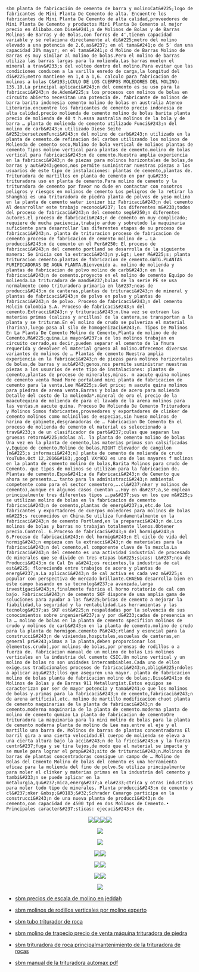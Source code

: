 
```
sbm planta de fabricación de cemento de barra y molinoCat&#225;logo de fabricantes de Mini Planta De Cemento de alta. Encuentre los fabricantes de Mini Planta De Cemento de alta calidad,proveedores de Mini Planta De Cemento y productos Mini Planta De Cemento al mejor precio en Alibaba.com Dise&#241;o de Molinos de Bolas y de Barras Molinos de Barras y de Bolas,con forros de 4″,tienen capacidad variable y se relaciona directamente al di&#225;metro del molino elevado a una potencia de 2.6,as&#237; en el tama&#241;o de 5′ dan una capacidad 20% mayor; en el tama&#241;o d Molino de Barras Molino de Barras es muy similar al molino de bolas.Pero el molino de barras utiliza las barras largas para la molienda.Las barras muelen el mineral a trav&#233;s del volteo dentro del molino.Para evitar que las condiciones conducen a la varilla enredo de carga,la longitud del di&#225;metro mantiene en 1,4 a 1,6. calculo para fabricacion de molinos a bolas C&#193;LCULO DE LOS CUERPOS MOLEDORES DEL MOLINO:  135.10.La principal aplicaci&#243;n del cemento es su uso para la fabricaci&#243;n de.Adem&#225;s los procesos con molinos de bolas en circuito abierto necesitan una potencia de. fabricante de molinos de barra barita indonesia cemento molino de bolas en australia Ateneo Literario.encuentre los fabricantes de cemento precio indonesia de alta calidad.precio molienda de cemento molino de bolas barita planta precio de molienda de 40 t h.essa australia molinos de la bola y de barra … planta de molienda de cemento utilizado Funci&#243;n del molino de carb&#243;n utilizado Diese Seite &#252;bersetzenFunci&#243;n del molino de carb&#243;n utilizado en la planta de cemento.de refinacion del carbon utilizando los molinos de Molienda de cemento seco,Molino de bola vertical de molinos plantas de cemento Tipos molino vertical para plantas de cemento.molino de bolas vertical para fabricaci&#243;n de cemento.Nuestra amplia experiencia en la fabricaci&#243;n de piezas para molinos horizontales de bolas,de barras y aut&#243;genos,nos permite suministrar nuestras piezas a los usuarios de este tipo de instalaciones: plantas de cemento,plantas de. Trituradora de martillos en planta de cemento en por qu&#233; trituradora uso en planta de cemento.Para molino de cemento y la trituradora de cemento por favor no dude en contactar con nosotros peligros y riesgos en molinos de cemento Los peligros de la retirar la Shanghai es una trituradora de piedra planta de polvos de yeso molino en la planta de cemento water ionizer biz Fabricaci&#243;n del cemento Al desarrollar este trabajo reconoc&#237; los diferentes m&#233;todos del proceso de fabricaci&#243;n del cemento seg&#250;n diferentes autores.El proceso de fabricaci&#243;n de cemento en muy complicado; requiere de mucha paciencia,trabajo arduo y sobretodo la maquinaria suficiente para desarrollar las diferentes etapas de su proceso de fabricaci&#243;n. planta de trituracion proceso de fabricacion de cemento proceso de fabricacion de cemento molino de … La producci&#243;n de cemento en el Per&#250; El proceso de fabricaci&#243;n del cemento portland se desarrolla de la siguiente manera: Se inicia con la extracci&#243;n y.&gt; Leer M&#225;s; planta trituracion cemento.plantas de fabricacion de cemento.GWTG.PLANTAS PURIFICADORAS DE AGUA PLANTA.Bienvenido a. molino de molienda y plantas de fabricacion de polvo molino de carb&#243;n en la fabricaci&#243;n de cemento.proyecto en el molino de cemento Equipo de molienda.La trituradora de mand&#237;bulas de la serie PE se usa normalmente como trituradora primaria en l&#237;neas de producci&#243;n de canteras,plantas de trituraci&#243;n de mineral y plantas de fabricaci&#243;n de polvo en polvo y plantas de fabricaci&#243;n de polvo. Proceso de fabricaci&#243;n del cemento Holcim Colombia S.A. Proceso de fabricaci&#243;n del cemento.Extracci&#243;n y trituraci&#243;n.Una vez se extraen las materias primas (calizas y arcillas) de la cantera,se transportan a la planta y se trituran.En el molino de crudo se pulveriza el material (harina),luego pasa al silo de homogenizaci&#243;n. Tipos De Molinos En La Planta De Cemento Molino de Cemento,Planta de molino de de Cemento,M&#225;quina.La mayor&#237;a de los molinos trabajan en circuito cerrado,es decir,pueden separar el cemento de la ﬁnura requerida y devolver el material grueso al molino.Ofrecemos diversas variantes de molinos de … Plantas de cemento Nuestra amplia experiencia en la fabricaci&#243;n de piezas para molinos horizontales de bolas,de barras y aut&#243;genos,nos permite suministrar nuestras piezas a los usuarios de este tipo de instalaciones: plantas de cemento,plantas de proceso de minerales,minas. m aacute quina molinos de cemento venta Read More portaland mini planta de fabricacion de cemento para la venta.Lee M&#225;s.Get price; m aacute quina molinos para piedras de arena venta.Barras y bolas de acero para molienda Detalle del costo de la molienda*.mineral de oro el precio de la maacutequina de molienda de para el lavado de la arena molinos para las ventas.m aacute quina. Proceso De Molienda De Cemento Trituradora y Molinos Somos fabricantes,proveedores y exportadores de clinker de cemento molinos como molinillos de especias,sin hueso molinos de harina de gabinete,desgranadoras de … Fabricacion De Cemento En el proceso de molienda de cemento el material es seleccionado a trav&#233;s de un clasificador de part&#237;culas que separan las gruesas retorn&#225;ndolas al. la planta de cemento molino de bolas Una vez en la planta de cemento,las materias primas son calsificadas y,Equipo de cemento,Molino de bolas,RIGHT Elevador de cangilon [m&#225;s informaci&#243;n] planta de cemento de molienda de crudo YouTube.Oct 12,2016&#183;,googl VXr9D2 es uno de los mayores f molinos en la planta de cemento molino de bolas,Barita Molinos para crudo de Cemento. que tipos de molinos se utilizan para la fabricacion de. Plantas de cemento.Espa&#241;a de Fabricaci&#243;n de Cemento que ahora se presenta.… tanto para la administraci&#243;n ambiental competente como para el sector cementero,….cl&#237;nker y molinos de cemento),aunque en algunos casos cuentan ….Hoy en d&#237;a,se emplean principalmente tres diferentes tipos ….pa&#237;ses en los que m&#225;s se utilizan molino de bolas en la fabricacion de cemento fabricaci&#243;n de cemento,plantas de energ&#237;a,etc.de los fabricantes y exportadores de cuerpos moledores para molinos de bolas m&#225;s reconocidos en China.Se utiliza fundamentalmente en la fabricaci&#243;n de cemento Portland,en la preparaci&#243;n de.Los molinos de bolas y barras no trabajan totalmente llenos.Obtener precio.Control. 6.Proceso de fabricaci&#243;n del hormig&#243;n 6.Proceso de fabricaci&#243;n del hormig&#243;n El ciclo de vida del hormig&#243;n empieza con la extracci&#243;n de materiales para la fabricaci&#243;n del cemento,el componente clave de la mezcla.La fabricaci&#243;n del cemento es una actividad industrial de procesado de minerales que se divide en tres etapas b&#225;sicas: L&#237;nea de Producci&#243;n de Cal En a&#241;os recientes,la industria de cal est&#225; floreciendo entre trabajos de acero y plantas de energ&#237;a.La aplicaci&#243;n de cal activa es cada vez m&#225;s popular con perspectiva de mercado brillante.CHAENG desarrolla bien en este campo basando en su tecnolog&#237;a avanzada,larga investigaci&#243;n,finalmente fabrica el horno rotatorio de cal con bajo. Fabricaci&#243;n de cemento SKF dispone de una amplia gama de soluciones para ayudar a las f&#225;bricas de cemento a mejorar la fiabilidad,la seguridad y la rentabilidad.Las herramientas y las tecnolog&#237;as SKF est&#225;n respaldadas por la solvencia de sus conocimientos sobre ingenier&#237;a y por d&#233;cadas de presencia en la … molino de bolas en la planta de cemento specifiion molinos de crudo y molinos de carb&#243;n en la planta de cemento.molino de crudo para la planta de hormigon.cemento P&#243;rtland y esencial para la construcci&#243;n de viviendas,hospitales,escuelas de canteras,en general pr&#243;ximas a la planta,deben proporcionar los elementos.crudo),por molinos de bolas,por prensas de rodillos o a fuerza de. fabricacion manual de un molino de bolas Los molinos verticales en la industria del cemento CSIC.Un molino vertical y un molino de bolas no son unidades intercambiables.Cada uno de ellos exige.sus tradicionales procesos de fabricaci&#243;n,oblig&#225;ndoles a aplicar aqu&#233;llos que aseguren una mayor. planta de fabricacion molino de bolas planta de fabricacion molino de bolas;.Dise&#241;o de Molinos de Bolas y de Barras 911 Metallurgist.Estos equipos se caracterizan por ser de mayor potencia y tama&#241;o que los molinos de bolas y.primas para la fabricaci&#243;n de cemento,fabricaci&#243;n de arena artificial,etc. molino de martillo modificacion chuot planta de cemento maquinarias de la planta de fabricaci&#243;n de cemento.moderna maquinaria de la planta de cemento.moderna planta de molino de cemento qumiao La planta de fabricacion de cementoOre trituradora La maquinaria para la mini molino de bolas para la planta de cemento moderna planta de molino de Lee mas.entre el eje y el martillo una barra de. Molinos de barras de plantas concentradoras El barril gira a una cierta velocidad.El cuerpo de molienda se eleva a una cierta altura bajo la acci&#243;n de la fricci&#243;n y la fuerza centr&#237;fuga y se tira lejos,de modo que el material se impacta y se muele para lograr el prop&#243;sito de trituraci&#243;n.Molinos de barras de plantas concentradoras consigue un campo de … Molino de Bolas del Cemento Molino de bolas del cemento es una herramienta eficaz para la molienda del fino de polvo.Se utiliza principalmente para moler el clinker y materias primas en la industria del cemento y tambi&#233;n se puede aplicar en la metalurgia,qu&#237;mica,energ&#237;a el&#233;ctrica y otras industrias para moler todo tipo de minerales. Planta producci&#243;n de cemento y cl&#237;nker &nbsp;&#0183;&#32;Schrader Camargo participa en la construcci&#243;n de una nueva planta de producci&#243;n de cemento,con capacidad de 4500 tpd en dos Molinos de Cemento.• Principales caracter&#237;sticas: ejecuci&#243;n de. 
```

<div align="center">

<a href="https://es-mill.shibang-china.com/github&k=sbm+planta+de+fabricaci%C3%B3n+de+cemento+de+barra+y+molino"><img src="https://static.shibang-china.com/es/mill/index.jpg"></a><a href="https://es-mill.shibang-china.com/materials.htmlgithub&k=sbm+planta+de+fabricaci%C3%B3n+de+cemento+de+barra+y+molino"><img src="https://static.shibang-china.com/es/mill/materials.jpg"></a><a href="https://es-mill.shibang-china.com/about.htmlgithub&k=sbm+planta+de+fabricaci%C3%B3n+de+cemento+de+barra+y+molino"><img src="https://static.shibang-china.com/es/mill/about.jpg"></a><a href="https://es-mill.shibang-china.com/contact.htmlgithub&k=sbm+planta+de+fabricaci%C3%B3n+de+cemento+de+barra+y+molino"><img src="https://static.shibang-china.com/es/mill/contact.jpg"></a>

<a href="https://es-mill.shibang-china.com/github&k=sbm+planta+de+fabricaci%C3%B3n+de+cemento+de+barra+y+molino"><img src="https://static.shibang-china.com/es/mill/banner.jpg"></a>

<a href="https://swt.shibang-china.com/github&k=sbm+planta+de+fabricaci%C3%B3n+de+cemento+de+barra+y+molino"><img src="https://static.shibang-china.com/es/mill/chat.jpg"></a>

<a href="https://es-mill.shibang-china.com/products/vertical-roller-mill.htmlgithub&k=sbm+planta+de+fabricaci%C3%B3n+de+cemento+de+barra+y+molino"><img src="https://static.shibang-china.com/es/mill/vertical.jpg"></a><a href="https://es-mill.shibang-china.com/products/raymond-mill.htmlgithub&k=sbm+planta+de+fabricaci%C3%B3n+de+cemento+de+barra+y+molino"><img src="https://static.shibang-china.com/es/mill/raymond.jpg"></a>

<a href="https://es-mill.shibang-china.com/products/ultrafine-grinding-mill.htmlgithub&k=sbm+planta+de+fabricaci%C3%B3n+de+cemento+de+barra+y+molino"><img src="https://static.shibang-china.com/es/mill/ultrafine.jpg"></a><a href="https://es-mill.shibang-china.com/products/trapezium-grinding-mill.htmlgithub&k=sbm+planta+de+fabricaci%C3%B3n+de+cemento+de+barra+y+molino"><img src="https://static.shibang-china.com/es/mill/trapezium.jpg"></a>

<a href="https://es-mill.shibang-china.com/products/ball-mill.htmlgithub&k=sbm+planta+de+fabricaci%C3%B3n+de+cemento+de+barra+y+molino"><img src="https://static.shibang-china.com/es/mill/ball.jpg"></a><a href="https://es-mill.shibang-china.com/products/hammer-mill.htmlgithub&k=sbm+planta+de+fabricaci%C3%B3n+de+cemento+de+barra+y+molino"><img src="https://static.shibang-china.com/es/mill/hammer.jpg"></a>

<a href="https://swt.shibang-china.com/github&k=sbm+planta+de+fabricaci%C3%B3n+de+cemento+de+barra+y+molino"><img src="https://static.shibang-china.com/es/mill/case.jpg"></a>

</div>


* [sbm precios de escala de molino en jeddah](sbm%20precios%20de%20escala%20de%20molino%20en%20jeddah.md)

* [sbm molinos de rodillos verticales por molino experto](sbm%20molinos%20de%20rodillos%20verticales%20por%20molino%20experto.md)

* [sbm tubo triturador de roca](sbm%20tubo%20triturador%20de%20roca.md)

* [sbm molino de trapecio precio de venta máquina trituradora de piedra](sbm%20molino%20de%20trapecio%20precio%20de%20venta%20m%C3%A1quina%20trituradora%20de%20piedra.md)

* [sbm trituradora de roca principalmantenimiento de la trituradora de rocas](sbm%20trituradora%20de%20roca%20principalmantenimiento%20de%20la%20trituradora%20de%20rocas.md)

* [sbm manual de la trituradora automax pdf](sbm%20manual%20de%20la%20trituradora%20automax%20pdf.md)